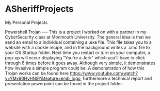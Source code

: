 # ASheriffProjects
My Personal Projects

Powershell Trojan --- This is a project I worked on with a partner in my CyberSecurity class at Monmouth University. The general idea is that we send an email to a individual containing a .exe file. This file takes you to a website with a cookie recipe, and in the background writes a .cmd file to your OS Startup folder. Next time you restart or turn on your computer, a pop-up will occur displaying "You're a Jerk" which you'll have to click through 6 times before it goes away. Although very simple, it demonstrates how invasive a simple program could be. A demonstration of how this Trojan works can be found here https://www.youtube.com/watch?v=YMx90HvHN9Y&feature=emb_logo, furthermore a technical report and presentation powerpoint can be found in the project folder.
